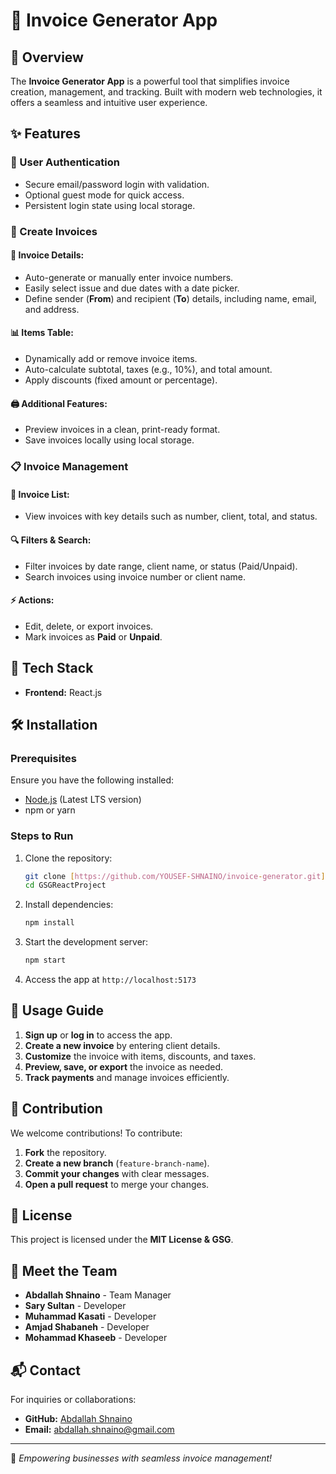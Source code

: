 # 🌟 Invoice Generator App

## 📌 Overview
The **Invoice Generator App** is a powerful tool that simplifies invoice creation, management, and tracking. Built with modern web technologies, it offers a seamless and intuitive user experience.

## ✨ Features
### 🔐 User Authentication
- Secure email/password login with validation.
- Optional guest mode for quick access.
- Persistent login state using local storage.

### 📝 Create Invoices
#### 📄 Invoice Details:
- Auto-generate or manually enter invoice numbers.
- Easily select issue and due dates with a date picker.
- Define sender (**From**) and recipient (**To**) details, including name, email, and address.

#### 📊 Items Table:
- Dynamically add or remove invoice items.
- Auto-calculate subtotal, taxes (e.g., 10%), and total amount.
- Apply discounts (fixed amount or percentage).

#### 🖨️ Additional Features:
- Preview invoices in a clean, print-ready format.
- Save invoices locally using local storage.

### 📋 Invoice Management
#### 📑 Invoice List:
- View invoices with key details such as number, client, total, and status.

#### 🔍 Filters & Search:
- Filter invoices by date range, client name, or status (Paid/Unpaid).
- Search invoices using invoice number or client name.

#### ⚡ Actions:
- Edit, delete, or export invoices.
- Mark invoices as **Paid** or **Unpaid**.

## 🚀 Tech Stack
- **Frontend:** React.js

## 🛠 Installation
### Prerequisites
Ensure you have the following installed:
- [Node.js](https://nodejs.org/) (Latest LTS version)
- npm or yarn

### Steps to Run
1. Clone the repository:
   ```sh
   git clone [https://github.com/YOUSEF-SHNAINO/invoice-generator.git](https://github.com/AbdallahShnaino/GSGReactProject)
   cd GSGReactProject
   ```
2. Install dependencies:
   ```sh
   npm install
   ```
3. Start the development server:
   ```sh
   npm start
   ```
4. Access the app at `http://localhost:5173`

## 📌 Usage Guide
1. **Sign up** or **log in** to access the app.
2. **Create a new invoice** by entering client details.
3. **Customize** the invoice with items, discounts, and taxes.
4. **Preview, save, or export** the invoice as needed.
5. **Track payments** and manage invoices efficiently.

## 🤝 Contribution
We welcome contributions! To contribute:
1. **Fork** the repository.
2. **Create a new branch** (`feature-branch-name`).
3. **Commit your changes** with clear messages.
4. **Open a pull request** to merge your changes.

## 📜 License
This project is licensed under the **MIT License & GSG**.

## 👥 Meet the Team
- **Abdallah Shnaino** - Team Manager
- **Sary Sultan** - Developer
- **Muhammad Kasati** - Developer
- **Amjad Shabaneh** - Developer
- **Mohammad Khaseeb** - Developer

## 📬 Contact
For inquiries or collaborations:
- **GitHub:** [Abdallah Shnaino](https://github.com/AbdallahShnaino)
- **Email:** abdallah.shnaino@gmail.com

---
🚀 *Empowering businesses with seamless invoice management!*


